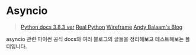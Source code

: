 # Asyncio
> [Python docs 3.8.3 ver](https://docs.python.org/ko/3/library/asyncio.html)
> [Real Python]()
> [Wireframe](https://soooprmx.com/page/4?s=asyncio)
> [Andy Balaam's Blog](https://www.artificialworlds.net/blog/2017/06/12/making-100-million-requests-with-python-aiohttp/)


asyncio 관련 파이썬 공식 docs와 여러 블로그의 글들을 정리해보고 테스트해보는 폴더입니다.
